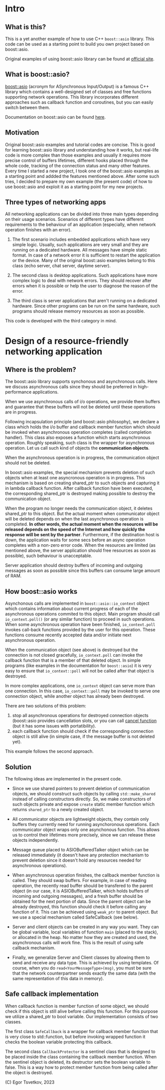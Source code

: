 # Intro

## What is this? 

This is a yet another example of how to use C++ `boost::asio` library. This code
can be used as a starting point to build you own project based on boost::asio.

Original examples of using boost::asio library can be found at
[official site](https://www.boost.org/doc/libs/master/doc/html/boost_asio/examples.html).


## What is boost::asio?

[boost::asio](https://www.boost.org/doc/libs/master/doc/html/boost_asio.html) 
(acronym for ASynchronous Input/Output) is a famous C++ library which contains
a well-designed set of classes and free functions supporting network operations.
This library incorporates different approaches such as callback function and coroutines,
but you can easily switch between them.

Documentation on boost::asio can be found [here](https://beta.boost.org/doc/libs/develop/doc/html/boost_asio.html).


## Motivation

Original boost::asio examples and tutorial codes are concise. This is good
for learning boost::asio library and understanding how it works, but real-life code 
is more complex than those examples and usually it requires more precise control of 
buffers lifetimes, different hooks placed through the whole code, tracking of
the connection status and many other features. Every time I started a new project, 
I took one of the boost::asio examples as a starting point and addded the features
mentioned above. After some such tries, I decided to prepare my own
example (the present code) of how to use boost::asio and exploit it as a starting point for
my new projects.

## Three types of networking apps

All networking applications can be divided into three main types depending on their usage scenarios.
Scenarios of different types have different requirements to the behaviour of an application
(especially, when network operation finishes with an error).

1. The first scenario includes embedded applications which have very simple logic. 
Usually, such applications are very small and they are running on a dedicated hardware. All
messages have simple static format. In case of a network error it is sufficient to restart 
the application or the device. Many of the original boost::asio examples belong to this class
(echo server, chat server, daytime server).

3. The second class is desktop applications. Such applications have more complex
logic to deal with network errors. They should recover after errors when it is possible or 
help the user to diagnose the reason of the error.

4. The third class is server applications that aren't running on a dedicated hardware.
Since other programs can be run on the same hardware, such programs should release
memory resources as soon as possible. 

This code is developed with the third category in mind.

# Design of a resource-friendly networking application

## Where is the problem?

The boost::asio library supports synchonous and asynchronous calls. Here we discuss
asynchronous calls since they should be preferred in high-performance applications.

When we use asynchronous calls of i/o operations, we provide them buffers and
guarantee that these buffers will not be deleted until these operations
are in progress. 

Following incapsulation principle (and boost::asio philosophy), we declare a class which holds the i/o buffer
and callback member function which should be invoked when asynchronous operation
completes (called completion handler). This class also exposes a function which
starts asynchronous operation. Roughly speaking, such class is the wrapper for
asynchronous operation. Let us call such kind of objects the **communication objects**.

When the asynchronous operation is in progress, the communication object should not
be deleted. 

In boost::asio examples, the special mechanism prevents deletion of such objects 
when at least one asyncronous operation is in progress. This mechanism is based
on creating  shared_ptr to such objects and capturing it in lambda callback function.
After callback function have been executed, the corresponding shared_ptr is destroyed
making possible to destroy the communication object.

When the program no longer needs the communication object, it deletes shared_ptr 
to this object. But the actual moment when communicator object will be 
deleted depends on when the last asynchronous operation is completed.
**In other words, the actual moment when the resources will be released depends
on the speed of the Internet and how quickly the response will be sent by the partner**.
Furthermore, if the destination host is
down, the application waits for some secs before an async operation completes with a non-zero
error code. 
When the resources are limited (as mentioned above, the server application should free resources as soon as 
possible), such behaviour is unacceptable. 

Server application should destroy buffers of incoming and outgoing messages as soon as possible
since this buffers can consume large amount of RAM.


## How boost::asio works

Asynchonous calls are implemented in `boost::asio::io_context` object which contains information about current
progress of each of the asynchronous operations commited to this object. Main program should call `io_context.poll()` (or any similar function)
to proceed in such operations. When some asynchronous operation have been finished, `io_context.poll`
invokes call-back functions provided by the user for this operation. 
These functions consume recently accepted data and/or initiate next asynchronous operation. 

When the communication object (see above) is destroyed but the connection is not closed gracefully,
`io_context.poll` can invoke the callback function that is a member of that deleted object.
In simple programs (like examples in the documentation for `boost::asio`) it is very easy to ensure
that `io_context::poll` will not be called after that object is destroyed.

In more complex applications, one `io_context` object can serve more than one connection. In this case,
`io_context::poll` may be invoked to serve one connection object, while another object has already been destroyed.

There are two solutions of this problem:
1. stop all asynchronous operations for destroyed connection objects (boost::asio provides cancellation slots, 
or you can call [cancel function](https://www.boost.org/doc/libs/1_83_0/doc/html/boost_asio/reference/basic_stream_socket/cancel/overload2.html)
(but it has some issues with portatibility).
2. each callback function should check if the corresponding connection object is still alive (in simple case,
if the message buffer is not deleted yet). 

This example follows the second approach.

## Solution

The following ideas are implemented in the present code.

- Since we use shared pointers to prevent deletion of communication objects, we should construct such objects by calling `std::make_shared` instead of calling
constructors directly. So, we make constructors of such objects private and expose `create` static member function which
returns `shared_ptr` to a newly created object. 

- All communicator objects are lightweight objects, they contain only buffers they currently need for running asynchoronous
operations. Each communicator object wraps only one asynchonous function. This allows us to control their lifetimes more precisely,
since we can release these objects independently.

- Message queue placed to ASIOBufferedTalker object which can be released immediately (it doesn't have any protection mechanism 
to prevent deletion since it doesn't hold any resources needed for asynchronous operations).

- When asynchronous operation finishes, the callback member function is called. They should swap buffers. For example, 
in case of reading operation, the recently read buffer should be transfered to the parent object (in our case, it is
ASIOBufferedTalker, which holds
buffers of incoming and outgoing messages),
and a fresh buffer should be obtained for the next portion of data. Since the parent object can be already destroyed,
this function should check it before calling any function of it. This can be achieved using `weak_ptr` to parent object.
But we use a special mechanism called SafeCallback (see below).

- Server and client objects can be created in any way you want. They can be global variable, local variables of function `main` (placed to the stack), 
or allocated in the heap. No matter how they are created and used, the asynchronous calls will work fine. This is the result of 
using safe callback mechanism.

- Finally, we generalize Server and Client classes by allowing them to send and receive any data type. This is achieved
by using templates. Of course, when you do `read<YourMessageType>(msg)`, you must be sure that the network counterpartner sends exactly the same data 
(with the same representation of this data in memory).


## Safe callback implementation

When callback function is member function of some object, we should check if this object is still alive before calling this function. For 
this purpose we utilize a shared_ptr to bool variable. Our implementation consists of two classes. 

The first class `SafeCallback` is a wrapper for callback member function that is very close to std::function, but before invoking wrapped function it checks
the boolean variable protecting this callback.

The second class `CallbackProtector` is a sentinel class that is designed to be placed inside the class containing the callback member function. When the sentinel 
object is deleted, its destructor sets the boolean variable to false. This is a way how to protect member function from being called after the object is destroyed.

(C) Egor Tsvetkov, 2023
